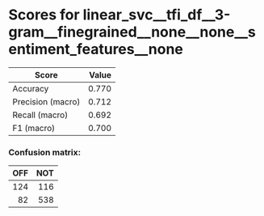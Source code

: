 # Scores for linear_svc__tfi_df__3-gram__finegrained__none__none__sentiment_features__none
|      Score      |Value|
|-----------------|----:|
|Accuracy         |0.770|
|Precision (macro)|0.712|
|Recall (macro)   |0.692|
|F1 (macro)       |0.700|

### Confusion matrix:
|OFF|NOT|
|--:|--:|
|124|116|
| 82|538|
